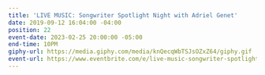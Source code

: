 ```yaml
---
title: 'LIVE MUSIC: Songwriter Spotlight Night with Adriel Genet'
date: 2019-09-12 16:04:00 -04:00
position: 22
event-date: 2023-02-25 20:00:00 -05:00
end-time: 10PM
giphy-url: https://media.giphy.com/media/knQecqWbTSJsOZxZ64/giphy.gif
event-url: https://www.eventbrite.com/e/live-music-songwriter-spotlight-night-with-adriel-genet-tickets-510889463137
---
```


